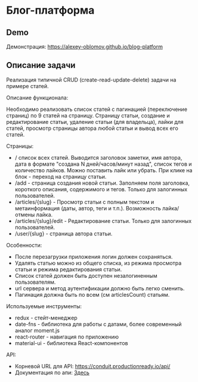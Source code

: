 # Блог-платформа

## Demo

Демонстрация: https://alexey-oblomov.github.io/blog-platform

## Описание задачи

Реализация типичной CRUD (create-read-update-delete) задачи на примере статей.

Описание функционала:

<p>Необходимо реализовать список статей с пагинацией (переключение страниц) по 9 статей на страницу. Страницу статьи, создание и редактирование статьи, удаление статьи (для владельца), лайки для статей, просмотр страницы автора любой статьи и вывод всех его статей.</p>

Cтраницы:

<ul>
   <li>/ список всех статей. Выводится заголовок заметки, имя автора, дата в формате "создана N дней/часов/минут назад", список тегов и количество лайков. Можно поставить лайк или убрать. При клике на блок - переход на страницу статьи.</li>
    <li>/add - страница создания новой статьи. Заполняем поля заголовка, короткого описания, содержимого и тегов. Только для залогинных пользователей.</li>
    <li>/articles/{slug} - Просмотр статьи с полным текстом и метаинформация (даты, автор, теги и т.п.). Возможность лайка/отмены лайка.</li>
    <li>/articles/{slug}/edit - Редактирование статьи. Только для залогинных пользователей.</li>
    <li>/user/{slug} - страница автора статьи.</li>
</ul>

Особенности:

<ul>
    <li>После перезагрузки приложения логин должен сохраняться.</li>
    <li>Удалять статью можно из общего списка, из режима просмотра статьи и режима редактирования статьи.</li>
    <li>Список статей должен быть доступен незалогиненным пользователям.</li>
    <li>url сервера и метод аутентификации должно быть легко сменить.</li>
    <li>Пагинация должна быть по всем (см articlesCount) статьям.</li>
</ul>

Используемые инструменты:

<ul>
    <li>redux - стейт-менеджер</li>
    <li>date-fns - библиотека для работы с датами, более современный аналог moment.js</li>
    <li>react-router - навигация по приложению</li>
    <li>material-ui - библиотека React-компонентов</li>
</ul>

API:

<ul>
    <li>Корневой URL для API: <a href="https://conduit.productionready.io/api/">https://conduit.productionready.io/api/</a></li>
    <li>Документация по апи: <a href="https://github.com/gothinkster/realworld/tree/master/api">Здесь</a></li>
</ul>
